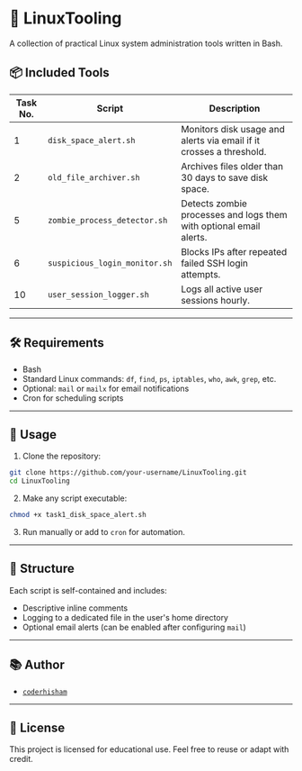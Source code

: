 # 🧰 LinuxTooling

A collection of practical Linux system administration tools written in Bash.  

## 📦 Included Tools

| Task No. | Script                        | Description                                                         |
| -------- | ----------------------------- | ------------------------------------------------------------------- |
| 1        | `disk_space_alert.sh`         | Monitors disk usage and alerts via email if it crosses a threshold. |
| 2        | `old_file_archiver.sh`        | Archives files older than 30 days to save disk space.               |
| 5        | `zombie_process_detector.sh`  | Detects zombie processes and logs them with optional email alerts.  |
| 6        | `suspicious_login_monitor.sh` | Blocks IPs after repeated failed SSH login attempts.                |
| 10       | `user_session_logger.sh `     | Logs all active user sessions hourly.                               |

---

## 🛠️ Requirements

- Bash
- Standard Linux commands: `df`, `find`, `ps`, `iptables`, `who`, `awk`, `grep`, etc.
- Optional: `mail` or `mailx` for email notifications
- Cron for scheduling scripts

---

## 🚀 Usage

1. Clone the repository:

```bash
git clone https://github.com/your-username/LinuxTooling.git
cd LinuxTooling
```

2. Make any script executable:

```bash
chmod +x task1_disk_space_alert.sh
```

3. Run manually or add to `cron` for automation.

---

## 📂 Structure

Each script is self-contained and includes:

- Descriptive inline comments
- Logging to a dedicated file in the user's home directory
- Optional email alerts (can be enabled after configuring `mail`)

---

## 📚 Author

* [`coderhisham`](https://coderhisham.com)

---

## 📝 License

This project is licensed for educational use. Feel free to reuse or adapt with credit.